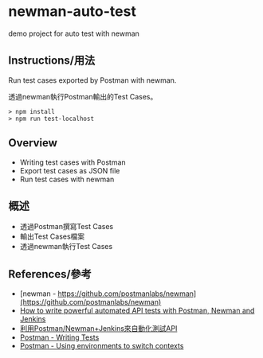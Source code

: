 # newman-auto-test
demo project for auto test with newman

## Instructions/用法

Run test cases exported by Postman with newman.

透過newman執行Postman輸出的Test Cases。


```
> npm install
> npm run test-localhost
```

## Overview
- Writing test cases with Postman
- Export test cases as JSON file
- Run test cases with newman

## 概述
- 透過Postman撰寫Test Cases
- 輸出Test Cases檔案
- 透過newman執行Test Cases

## References/參考
- [newman - https://github.com/postmanlabs/newman](https://github.com/postmanlabs/newman)
- [How to write powerful automated API tests with Postman, Newman and Jenkins](http://blog.getpostman.com/2015/09/03/how-to-write-powerful-automated-api-tests-with-postman-newman-and-jenkins/)
- [利用Postman/Newman+Jenkins來自動化測試API](http://jamchen.tumblr.com/post/154459603543/利用postmannewman-jenkins來自動化測試api)
- [Postman - Writing Tests](https://www.getpostman.com/docs/writing_tests)
- [Postman - Using environments to switch contexts](https://www.getpostman.com/docs/test_multi_environments)
